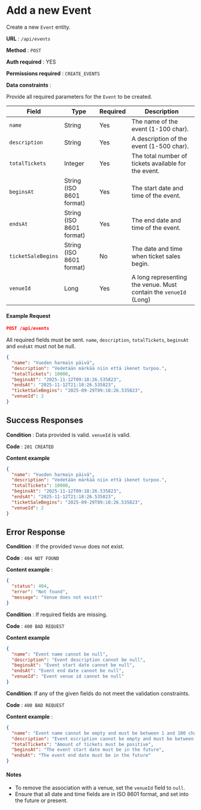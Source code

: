 # Add a new Event

Create a new `Event` entity.

**URL** : `/api/events`

**Method** : `POST`

**Auth required** : YES

**Permissions required** : `CREATE_EVENTS`

**Data constraints** :

Provide all required parameters for the `Event` to be created.

| Field              | Type                     | Required | Description                                                      |
| ------------------ | ------------------------ | -------- | ---------------------------------------------------------------- |
| `name`             | String                   | Yes      | The name of the event (1-100 char).                              |
| `description`      | String                   | Yes      | A description of the event (1-500 char).                         |
| `totalTickets`     | Integer                  | Yes      | The total number of tickets available for the event.             |
| `beginsAt`         | String (ISO 8601 format) | Yes      | The start date and time of the event.                            |
| `endsAt`           | String (ISO 8601 format) | Yes      | The end date and time of the event.                              |
| `ticketSaleBegins` | String (ISO 8601 format) | No      | The date and time when ticket sales begin.                       |
| `venueId`          | Long                     | Yes      | A long representing the venue. Must contain the `venueId` (Long) |

#### Example Request

```json
POST /api/events
```

All required fields must be sent. `name`, `description`, `totalTickets`, `beginsAt` and `endsAt` must not be null.

```json
{
  "name": "Vuoden harmain päivä",
  "description": "Vedetään märkää niin että ikenet turpoo.",
  "totalTickets": 10000,
  "beginsAt": "2025-11-12T09:18:26.535823",
  "endsAt": "2025-11-12T21:18:26.535823",
  "ticketSaleBegins": "2025-09-29T09:18:26.535823",
  "venueId": 2
}
```

## Success Responses

**Condition** : Data provided is valid. `venueId` is valid.

**Code** : `201 CREATED`

**Content example**

```json
{
  "name": "Vuoden harmain päivä",
  "description": "Vedetään märkää niin että ikenet turpoo.",
  "totalTickets": 10000,
  "beginsAt": "2025-11-12T09:18:26.535823",
  "endsAt": "2025-11-12T21:18:26.535823",
  "ticketSaleBegins": "2025-09-29T09:18:26.535823",
  "venueId": 2
}
```

## Error Response

**Condition** : If the provided `Venue` does not exist.

**Code** : `404 NOT FOUND`

**Content example** :

```json
{
  "status": 404,
  "error": "Not found",
  "message": "Venue does not exist!"
}
```

**Condition** : If required fields are missing.

**Code** : `400 BAD REQUEST`

**Content example**

```json
{
  "name": "Event name cannot be null",
  "description": "Event description cannot be null",
  "beginsAt": "Event start date cannot be null",
  "endsAt": "Event end date cannot be null",
  "venueId": "Event venue id cannot be null"
}
```

**Condition**: If any of the given fields do not meet the validation constraints.

**Code** : `400 BAD REQUEST`

**Content example** :

```json
{
  "name": "Event name cannot be empty and must be between 1 and 100 characters long",
  "description": "Event escription cannot be empty and must be between 1 and 500 characters long",
  "totalTickets": "Amount of tickets must be positive",
  "beginsAt": "The event start date must be in the future",
  "endsAt": "The event end date must be in the future"
}
```

#### Notes

- To remove the association with a venue, set the `venueId` field to `null`.
- Ensure that all date and time fields are in ISO 8601 format, and set into the future or present.
